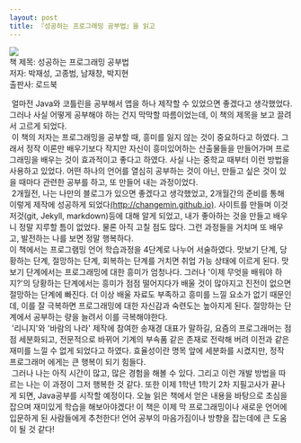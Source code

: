 ```yaml
---
layout: post
title: 『성공하는 프로그래밍 공부법』을 읽고
---
```

<div class= "book-info"><img src="http://image.yes24.com/Goods/64338431/800x0" class="book-img"> 
<br />책 제목: 성공하는 프로그래밍 공부법<br />저자: 박재성, 고종범, 남재창, 박지현 <br />출판사: 로드북</div>
<p class="book-review">
&nbsp;얼마전 Java와 코틀린을 공부해서 앱을 하나 제작할 수 있었으면 좋겠다고 생각했었다. 그러나 사실 어떻게 공부해야 하는 건지 막막할 따름이었는데, 이 책의 제목을 보고 끌려서 고르게 되었다. <br />&nbsp;이 책의 저자는 프로그래밍을 공부할 때, 흥미를 잃지 않는 것이 중요하다고 하였다. 그래서 정작 이론만 배우기보다 작지만 자신이 흥미있어하는 산출물들을 만들어가며 프로그래밍을 배우는 것이 효과적이고 좋다고 하였다. 사실 나는 중학교 때부터 이런 방법을 사용하고 있었다. 어떤 하나의 언어를 열심히 공부하는 것이 아닌, 만들고 싶은 것이 있을 때마다 관련한 공부를 하고, 또 만들어 내는 과정이었다. <br />&nbsp;2개월전, 나는 나만의 블로그가 있으면 좋겠다고 생각했었고, 2개월간의 준비를 통해 이렇게 제작에 성공하게 되었다<a href="http://changemin.github.io">(http://changemin.github.io)</a>. 사이트를 만들며 이것저것(git, Jekyll, markdown)등에 대해 알게 되었고, 내가 좋아하는 것을 만들고 배우니 정말 지루할 틈이 없었다. 물론 아직 고칠 점도 많다. 그런 과정들을 거치며 또 배우고, 발전하는 나를 보면 정말 행복하다. <br />이 책에서는 프로그램밍 언어 학습과정을 4단계로 나누어 서술하였다. 맛보기 단계, 당황하는 단계, 절망하는 단계, 회복하는 단계를 거치면 취업 가능 상태에 이르게 된다. 맛보기 단계에서는 프로그래밍에 대한 흥미가 엄청나다. 그러나 '이제 무엇을 배워야 하지?'의 당황하는 단계에서는 흥미가 점점 떨어지다가 배울 것이 많아지고 진전이 없으면 절망하는 단계에 빠진다. 더 이상 배울 자료도 부족하고 흥미를 느낄 요소가 없기 때문인데, 이를 잘 극복하면 프로그래밍에 대한 자신감과 숙련도는 높아지게 된다. 절망하는 단계에서 공부하는 량을 늘려서 이를 극복해야한다. <br />&nbsp;'리니지'와 '바람의 나라' 제작에 참여한 송재경 대표가 말하길, 요즘의 프로그래머는 점점 세분화되고, 전문적으로 바뀌어 기계의 부속품 같은 존재로 전락해 버려 이전과 같은 재미를 느낄 수 없게 되었다고 하였다. 효율성이란 명목 앞에 세분화를 시켰지만, 정작 프로그래머 에게는 큰 행복이 되기 힘들다. <br />&nbsp;그러나 나는 아직 시간이 많고, 많은 경험을 해볼 수 있다. 그리고 이런 개발 방법을 따르는 나는 이 과정이 그저 행복한 것 같다. 또한 이제 1학년 1학기 2차 지필고사가 끝나게 되면, Java공부를 시작할 예정이다. 오늘 읽은 책에서 얻은 내용을 바탕으로 초심을 잡으며 재미있게 학습을 해보아야겠다!<span class="highlight-yellow"> 이 책은 이제 막 프로그래밍이나 새로운 언어에 입문하게 된 사람들에게 추천한다! 언어 공부의 마음가짐이나 방향을 잡는데에 큰 도움이 될 것 같다!</span></p>